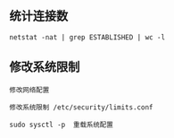 
## 统计连接数

```
netstat -nat | grep ESTABLISHED | wc -l
```

## 修改系统限制

```
修改网络配置

修改系统限制 /etc/security/limits.conf

sudo sysctl -p  重载系统配置
```

